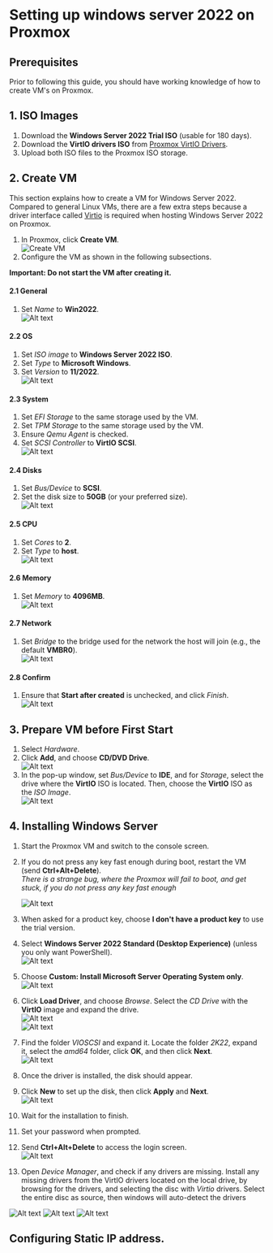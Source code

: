 # Setting up windows server 2022 on Proxmox

## Prerequisites
Prior to following this guide, you should have working knowledge of how to create VM's on Proxmox.

## 1. ISO Images
1. Download the **Windows Server 2022 Trial ISO** (usable for 180 days).
2. Download the **VirtIO drivers ISO** from [Proxmox VirtIO Drivers](https://pve.proxmox.com/wiki/Windows_VirtIO_Drivers).
3. Upload both ISO files to the Proxmox ISO storage.

## 2. Create VM
This section explains how to create a VM for Windows Server 2022.  
Compared to general Linux VMs, there are a few extra steps because a driver interface called [Virtio](https://wiki.osdev.org/Virtio) is required when hosting Windows Server 2022 on Proxmox.

1. In Proxmox, click **Create VM**.  
   ![Create VM](image.png)
2. Configure the VM as shown in the following subsections.

**Important: Do not start the VM after creating it.**

#### 2.1 General
1. Set _Name_ to **Win2022**.  
   ![Alt text](image-1.png)

#### 2.2 OS
1. Set _ISO image_ to **Windows Server 2022 ISO**.
2. Set _Type_ to **Microsoft Windows**.
3. Set _Version_ to **11/2022**.  
   ![Alt text](image-2.png)

#### 2.3 System
1. Set _EFI Storage_ to the same storage used by the VM.
2. Set _TPM Storage_ to the same storage used by the VM.
3. Ensure _Qemu Agent_ is checked.
4. Set _SCSI Controller_ to **VirtIO SCSI**.  
   ![Alt text](image-3.png)

#### 2.4 Disks
1. Set _Bus/Device_ to **SCSI**.
2. Set the disk size to **50GB** (or your preferred size).  
   ![Alt text](image-4.png)

#### 2.5 CPU
1. Set _Cores_ to **2**.
2. Set _Type_ to **host**.  
   ![Alt text](image-5.png)

#### 2.6 Memory
1. Set _Memory_ to **4096MB**.  
   ![Alt text](image-6.png)

#### 2.7 Network
1. Set _Bridge_ to the bridge used for the network the host will join (e.g., the default **VMBR0**).  
   ![Alt text](image-7.png)

#### 2.8 Confirm
1. Ensure that **Start after created** is unchecked, and click _Finish_.  
   ![Alt text](image-8.png)

## 3. Prepare VM before First Start
1. Select _Hardware_.
2. Click **Add**, and choose **CD/DVD Drive**.  
   ![Alt text](image-9.png)
3. In the pop-up window, set _Bus/Device_ to **IDE**, and for _Storage_, select the drive where the **VirtIO** ISO is located. Then, choose the **VirtIO** ISO as the _ISO Image_.  
   ![Alt text](image-10.png)

## 4. Installing Windows Server
1. Start the Proxmox VM and switch to the console screen.
2. If you do not press any key fast enough during boot, restart the VM (send **Ctrl+Alt+Delete**).  
_There is a strange bug, where the Proxmox will fail to boot, and get stuck, if you do not press any key fast enough_
  
   ![Alt text](image-11.png)
3. When asked for a product key, choose **I don't have a product key** to use the trial version.  
4. Select **Windows Server 2022 Standard (Desktop Experience)** (unless you only want PowerShell).  
   ![Alt text](image-12.png)
5. Choose **Custom: Install Microsoft Server Operating System only**.  
   ![Alt text](image-13.png)
6. Click **Load Driver**, and choose _Browse_. Select the _CD Drive_ with the **VirtIO** image and expand the drive.  
   ![Alt text](image-14.png)  
   ![Alt text](image-15.png)
7. Find the folder _VIOSCSI_ and expand it. Locate the folder _2K22_, expand it, select the _amd64_ folder, click **OK**, and then click **Next**.  
   ![Alt text](image-16.png)
8. Once the driver is installed, the disk should appear.
9. Click **New** to set up the disk, then click **Apply** and **Next**.  
   ![Alt text](image-17.png)
10. Wait for the installation to finish.
11. Set your password when prompted.
12. Send **Ctrl+Alt+Delete** to access the login screen.  
    ![Alt text](image-18.png)
13. Open _Device Manager_, and check if any drivers are missing. Install any missing drivers from the VirtIO drivers located on the local drive, by browsing
for the drivers, and selecting the disc with _Virtio_ drivers. Select the entire disc as source, then windows will auto-detect the drivers  
    
![Alt text](image-19.png)
![Alt text](image-20.png)
![Alt text](image-21.png)


## Configuring Static IP address.
